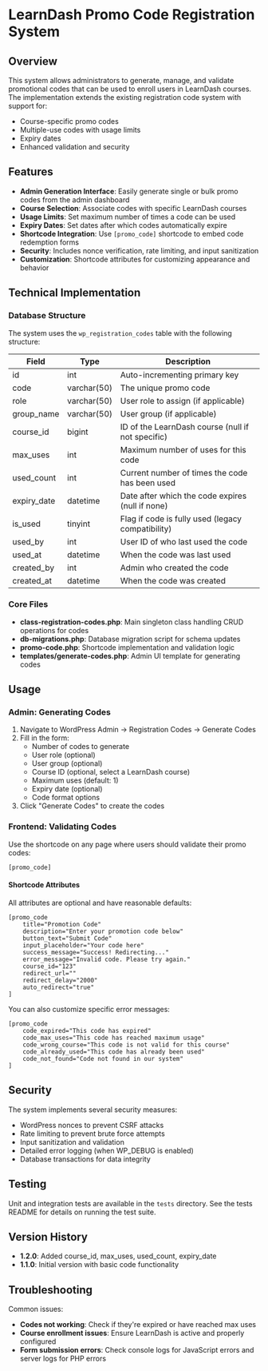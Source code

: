 # LearnDash Promo Code Registration System

## Overview

This system allows administrators to generate, manage, and validate promotional codes that can be used to enroll users in LearnDash courses. The implementation extends the existing registration code system with support for:

- Course-specific promo codes
- Multiple-use codes with usage limits
- Expiry dates
- Enhanced validation and security

## Features

- **Admin Generation Interface**: Easily generate single or bulk promo codes from the admin dashboard
- **Course Selection**: Associate codes with specific LearnDash courses
- **Usage Limits**: Set maximum number of times a code can be used
- **Expiry Dates**: Set dates after which codes automatically expire
- **Shortcode Integration**: Use `[promo_code]` shortcode to embed code redemption forms
- **Security**: Includes nonce verification, rate limiting, and input sanitization
- **Customization**: Shortcode attributes for customizing appearance and behavior

## Technical Implementation

### Database Structure

The system uses the `wp_registration_codes` table with the following structure:

| Field        | Type         | Description                                       |
|--------------|--------------|---------------------------------------------------|
| id           | int          | Auto-incrementing primary key                     |
| code         | varchar(50)  | The unique promo code                             |
| role         | varchar(50)  | User role to assign (if applicable)               |
| group_name   | varchar(50)  | User group (if applicable)                        |
| course_id    | bigint       | ID of the LearnDash course (null if not specific) |
| max_uses     | int          | Maximum number of uses for this code              |
| used_count   | int          | Current number of times the code has been used    |
| expiry_date  | datetime     | Date after which the code expires (null if none)  |
| is_used      | tinyint      | Flag if code is fully used (legacy compatibility) |
| used_by      | int          | User ID of who last used the code                 |
| used_at      | datetime     | When the code was last used                       |
| created_by   | int          | Admin who created the code                        |
| created_at   | datetime     | When the code was created                         |

### Core Files

- **class-registration-codes.php**: Main singleton class handling CRUD operations for codes
- **db-migrations.php**: Database migration script for schema updates
- **promo-code.php**: Shortcode implementation and validation logic
- **templates/generate-codes.php**: Admin UI template for generating codes

## Usage

### Admin: Generating Codes

1. Navigate to WordPress Admin → Registration Codes → Generate Codes
2. Fill in the form:
   - Number of codes to generate
   - User role (optional)
   - User group (optional)
   - Course ID (optional, select a LearnDash course)
   - Maximum uses (default: 1)
   - Expiry date (optional)
   - Code format options
3. Click "Generate Codes" to create the codes

### Frontend: Validating Codes

Use the shortcode on any page where users should validate their promo codes:

```
[promo_code]
```

#### Shortcode Attributes

All attributes are optional and have reasonable defaults:

```
[promo_code 
    title="Promotion Code"
    description="Enter your promotion code below"
    button_text="Submit Code"
    input_placeholder="Your code here"
    success_message="Success! Redirecting..."
    error_message="Invalid code. Please try again."
    course_id="123"
    redirect_url=""
    redirect_delay="2000"
    auto_redirect="true"
]
```

You can also customize specific error messages:

```
[promo_code
    code_expired="This code has expired"
    code_max_uses="This code has reached maximum usage"
    code_wrong_course="This code is not valid for this course"
    code_already_used="This code has already been used"
    code_not_found="Code not found in our system"
]
```

## Security

The system implements several security measures:

- WordPress nonces to prevent CSRF attacks
- Rate limiting to prevent brute force attempts
- Input sanitization and validation
- Detailed error logging (when WP_DEBUG is enabled)
- Database transactions for data integrity

## Testing

Unit and integration tests are available in the `tests` directory. See the tests README for details on running the test suite.

## Version History

- **1.2.0**: Added course_id, max_uses, used_count, expiry_date
- **1.1.0**: Initial version with basic code functionality

## Troubleshooting

Common issues:

- **Codes not working**: Check if they're expired or have reached max uses
- **Course enrollment issues**: Ensure LearnDash is active and properly configured
- **Form submission errors**: Check console logs for JavaScript errors and server logs for PHP errors
